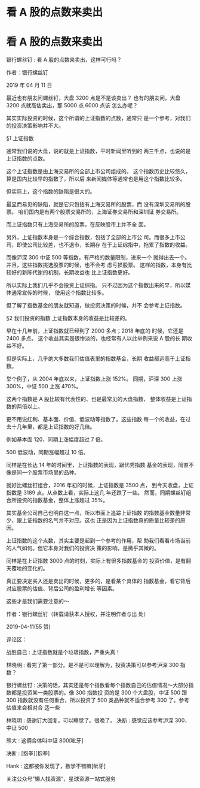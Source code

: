 # 看 A 股的点数来卖出

# 看 A 股的点数来卖出

银行螺丝钉 : 看 A 股的点数来卖出，这样可行吗？

作者：银行螺丝钉

2019 年 04 月 11 日

最近也有朋友问螺丝钉，大盘 3200 点是不是该卖出？ 也有的朋友问，大盘 3200 点就高估卖出，那 5000 点 6000 点该 怎么办呢？

其实实际投资的时候，这个所谓的上证指数的点数，通常只 是一个参考，对我们的投资决策影响并不大。

§1 上证指数

通常我们说的大盘，说的就是上证指数，平时新闻里听到的 两三千点，也说的是上证指数的点数。

这个上证指数是由上海交易所的全部上市公司组成的。 这个指数历史比较悠久，算是国内比较早的指数了，所以后 来新闻媒体等通常也是用这个指数比较多。

但实际上，这个指数的缺陷是很大的。

最显而易见的缺陷，就是它只包括有上海交易所的股票，而 没有深圳交易所的股票。 咱们国内是有两个股票交易所的，上海证券交易所和深圳证 券交易所。

而上证指数只有上海交易所的股票，在反映股市上并不全 面。

另外，上证指数本身是一个综合指数，包括了全部的上市公 司。而很多上市公司，即使公司比较差，也不退市，长期存 在于上证综指中，拖累了指数的收益。

而像沪深 300 中证 500 等指数，有严格的数量限制，进来一个 就得出去一个。并且，这些指数挑选股票的时候，也不会考 虑亏损股票。 这样的指数，本身有比较好的新陈代谢的机制，长期收益也 比上证指数更好。

所以实际上我们几乎不会投资上证综指。 只不过因为这个指数出来的早，所以媒体通常宣传的时候， 使用这个指数比较多。

但了解了指数基金的朋友就知道，做投资决策的时候，并不 会参考上证指数。

§2 我们投资的指数 上证指数本身的收益是比较差的。

早在十几年前，上证指数就已经到了 2000 多点；2018 年底的 时候，它还是 2400 多点。 这个收益其实是很惨淡的，也经常有人以此举例来说 A 股的长 期收益不好。

但是实际上，几乎绝大多数我们估值表里的指数基金，长期 收益都远高于上证指数。

举个例子，从 2004 年底以来，上证指数上涨 152%。 同期，沪深 300 上涨 300%，中证 500 上涨 470%。

这两个指数是 A 股比较有代表性的、也是最常见的大盘指数， 整体收益是上证指数的两倍以上。

更不用说红利、基本面、价值、低波动等指数了。这些指数 每一个的收益，在过去十几年里，都是上证指数的好几倍。

例如基本面 120，同期上涨幅度超过 7 倍。

500 低波动，同期涨幅超过 10 倍。

同样是在长达 14 年的时间里，上证指数的表现，跟优秀指数 基金的表现，简直不像是同一个股票市场里的品种。

就好比螺丝钉组合，2016 年初的时候，上证指数是 3500 点， 到今天收盘，上证指数是 3189 点。从点数上看，实际上这几 年还跌了一些。 然而，同期螺丝钉组合所投资的指数基金，整体上涨超过 35%。

其实基金公司自己也明白这一点，所以市面上追踪上证指数 的指数基金数量非常少，跟上证指数的名气并不对应。这也 正是因为上证指数真的质量比较差的原因。

上证指数的这个点数，其实主要是起到一个参考的作用，帮 助我们看看市场当前的人气如何。但它本身对我们的投资决 策的影响，是微乎其微的。

同样是在上证指数 3000 点的时刻，实际上有很多指数基金的 投资价值，是有翻天覆地的变化的。

真正要决定买入还是卖出的时候，更多的，是看某个具体的 指数基金，看它背后对应股票的估值、背后公司的盈利增长 等因素。

这些才是我们需要注意的～

作者：银行螺丝钉（转载请获本人授权，并注明作者与出 处）

2019-04-11(55 赞)

评论区：

战胜自己 : 上证指数就是个垃圾指数，严重失真！

林晓明 : 看完了第一部分。是不是可以理解为，投资决策可以参考沪深 300 指数？

银行螺丝钉 : 决策的话，其实还是每个指数看每个指数自己的估值情况～大部分指数都是投资某一类股票的。像 300 指数投 资的是 300 个大盘股，中证 500 跟 300 指数就没有任何重合，所以投资了 500 类品种就不适合参考 300 了。参考估值来会相对合 适一些

林晓明 : 感谢钉大回复。可以睡觉了。很晚了。 决断 : 感觉应该参考沪深 300，中证 500

熊大 : 这俩合体叫中证 800[呲牙]

决断 : [抱拳][抱拳]

Hank : 这都被你发现了，数学不错嘛[呲牙]

关注公众号"懒人找资源"，星球资源一站式服务